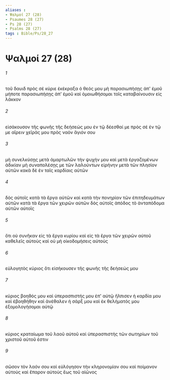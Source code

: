 ```yaml
---
aliases : 
- Ψαλμοί 27 (28)
- Psaumes 28 (27)
- Ps 28 (27)
- Psalms 28 (27)
tags : Bible/Ps/28_27
---
```


# Ψαλμοί 27 (28)

###### 1
τοῦ δαυιδ πρὸς σέ κύριε ἐκέκραξα ὁ θεός μου μὴ παρασιωπήσῃς ἀπ' ἐμοῦ μήποτε παρασιωπήσῃς ἀπ' ἐμοῦ καὶ ὁμοιωθήσομαι τοῖς καταβαίνουσιν εἰς λάκκον
###### 2
εἰσάκουσον τῆς φωνῆς τῆς δεήσεώς μου ἐν τῷ δέεσθαί με πρὸς σέ ἐν τῷ με αἴρειν χεῖράς μου πρὸς ναὸν ἅγιόν σου
###### 3
μὴ συνελκύσῃς μετὰ ἁμαρτωλῶν τὴν ψυχήν μου καὶ μετὰ ἐργαζομένων ἀδικίαν μὴ συναπολέσῃς με τῶν λαλούντων εἰρήνην μετὰ τῶν πλησίον αὐτῶν κακὰ δὲ ἐν ταῖς καρδίαις αὐτῶν
###### 4
δὸς αὐτοῖς κατὰ τὰ ἔργα αὐτῶν καὶ κατὰ τὴν πονηρίαν τῶν ἐπιτηδευμάτων αὐτῶν κατὰ τὰ ἔργα τῶν χειρῶν αὐτῶν δὸς αὐτοῖς ἀπόδος τὸ ἀνταπόδομα αὐτῶν αὐτοῖς
###### 5
ὅτι οὐ συνῆκαν εἰς τὰ ἔργα κυρίου καὶ εἰς τὰ ἔργα τῶν χειρῶν αὐτοῦ καθελεῖς αὐτοὺς καὶ οὐ μὴ οἰκοδομήσεις αὐτούς
###### 6
εὐλογητὸς κύριος ὅτι εἰσήκουσεν τῆς φωνῆς τῆς δεήσεώς μου
###### 7
κύριος βοηθός μου καὶ ὑπερασπιστής μου ἐπ' αὐτῷ ἤλπισεν ἡ καρδία μου καὶ ἐβοηθήθην καὶ ἀνέθαλεν ἡ σάρξ μου καὶ ἐκ θελήματός μου ἐξομολογήσομαι αὐτῷ
###### 8
κύριος κραταίωμα τοῦ λαοῦ αὐτοῦ καὶ ὑπερασπιστὴς τῶν σωτηρίων τοῦ χριστοῦ αὐτοῦ ἐστιν
###### 9
σῶσον τὸν λαόν σου καὶ εὐλόγησον τὴν κληρονομίαν σου καὶ ποίμανον αὐτοὺς καὶ ἔπαρον αὐτοὺς ἕως τοῦ αἰῶνος
